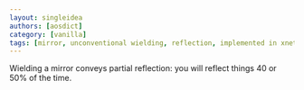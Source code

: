 ```yaml
---
layout: singleidea
authors: [aosdict]
category: [vanilla]
tags: [mirror, unconventional wielding, reflection, implemented in xnethack]
---
```

Wielding a mirror conveys partial reflection: you will reflect things 40 or 50% of the time.
